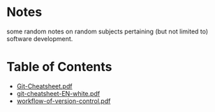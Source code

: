 # Notes
some random notes on random subjects pertaining (but not limited to) software development.

# Table of Contents
- [Git-Cheatsheet.pdf](/Git-Cheatsheet.pdf)
- [git-cheatsheet-EN-white.pdf](git-cheatsheet-EN-white.pdf)
- [workflow-of-version-control.pdf](workflow-of-version-control.pdf)
